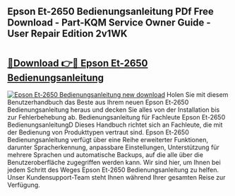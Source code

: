 ## Epson Et-2650 Bedienungsanleitung PDf Free Download - Part-KQM Service Owner Guide - User Repair Edition 2v1WK

# <h2><a href="http://df2ssfe.blite.top/?on=Epson+Et-2650+Bedienungsanleitung">🔗Download 👉🔴 Epson Et-2650 Bedienungsanleitung</a></h2>

[![Epson Et-2650 Bedienungsanleitung new download](https://i.imgur.com/lujVjoI.png)](http://df2ssfe.blite.top/?on=Epson+Et-2650+Bedienungsanleitung)
Holen Sie mit diesem Benutzerhandbuch das Beste aus Ihrem neuen Epson Et-2650 Bedienungsanleitung heraus und decken Sie alles von der Installation bis zur Fehlerbehebung ab. Bedienungsanleitung für Fachleute Epson Et-2650 BedienungsanleitungD Dieses Handbuch richtet sich an Fachleute, die mit der Bedienung von Produkttypen vertraut sind. Epson Et-2650 Bedienungsanleitung verfügt über eine Reihe erweiterter Funktionen, darunter Spracherkennung, anpassbare Einstellungen, Unterstützung für mehrere Sprachen und automatische Backups, auf die alle über die Benutzeroberfläche zugegriffen werden kann. Wir sind hier, um Ihnen bei jedem Schritt des Weges Epson Et-2650 Bedienungsanleitung zu helfen. Unser Kundensupport-Team steht Ihnen während Ihrer gesamten Reise zur Verfügung.
